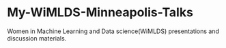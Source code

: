 # My-WiMLDS-Minneapolis-Talks
Women in Machine Learning and Data science(WiMLDS) presentations and discussion materials.
